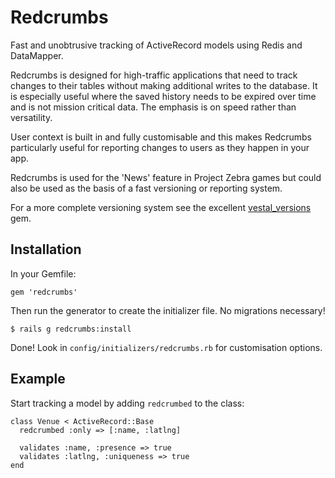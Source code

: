 # Redcrumbs

Fast and unobtrusive tracking of ActiveRecord models using Redis and DataMapper.

Redcrumbs is designed for high-traffic applications that need to track changes to their tables without making additional writes to the database. It is especially useful where the saved history needs to be expired over time and is not mission critical data. The emphasis is on speed rather than versatility.

User context is built in and fully customisable and this makes Redcrumbs particularly useful for reporting changes to users as they happen in your app.

Redcrumbs is used for the 'News' feature in Project Zebra games but could also be used as the basis of a fast versioning or reporting system.

For a more complete versioning system see the excellent [vestal_versions](https://github.com/laserlemon/vestal_versions) gem.

## Installation

In your Gemfile:

```
gem 'redcrumbs'
```

Then run the generator to create the initializer file. No migrations necessary!

```
$ rails g redcrumbs:install
```

Done! Look in `config/initializers/redcrumbs.rb` for customisation options.

## Example

Start tracking a model by adding `redcrumbed` to the class:

```
class Venue < ActiveRecord::Base
  redcrumbed :only => [:name, :latlng]
  
  validates :name, :presence => true
  validates :latlng, :uniqueness => true
end
```

